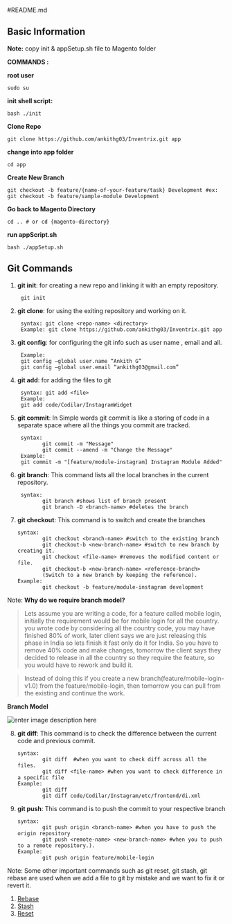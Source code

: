 #README.md


## Basic Information

**Note:** copy init & appSetup.sh file to Magento folder

**COMMANDS :** 

**root user**

    sudo su 
**init shell script:**

    bash ./init

**Clone Repo**

    git clone https://github.com/ankithg03/Inventrix.git app
    
**change into app folder**

    cd app
    
**Create New Branch**

    git checkout -b feature/{name-of-your-feature/task} Development #ex: git checkout -b feature/sample-module Development
    
**Go back to Magento Directory**
  
    cd .. # or cd {magento-directory} 
    
**run appScript.sh**

    bash ./appSetup.sh

## Git Commands
1. **git init**: for creating a new repo and linking it with an empty repository.

	    git init
2. **git clone**: for using the exiting repository and working on it.

	    syntax: git clone <repo-name> <directory>
	    Example: git clone https://github.com/ankithg03/Inventrix.git app 
3. **git config**: for configuring the git info such as user name , email and all.
		

	    Example:
	    git config –global user.name “Ankith G”
	    git config –global user.email “ankithg03@gmail.com”
4. **git add**: for adding the files to git 

        syntax: git add <file>
        Example:
	    git add code/Codilar/InstagramWidget
5. **git commit**: In Simple words git commit is like a storing of code in a separate space where all the things you commit are tracked.
		
		syntax: 
		       git commit -m "Message"
		       git commit --amend -m "Change the Message"
        Example:
	    git commit -m "[feature/module-instagram] Instagram Module Added"
6. **git branch**: This command lists all the local branches in the current repository.
		
		syntax: 
		       git branch #shows list of branch present
		       git branch -D <branch-name> #deletes the branch
7. **git checkout**: This command is to switch and create the branches
		       
       syntax: 
		       git checkout <branch-name> #switch to the existing branch
		       git checkout-b <new-branch-name> #switch to new branch by creating it.
		       git checkout <file-name> #removes the modified content or file.   
		       git checkout-b <new-branch-name> <reference-branch>
		       (Switch to a new branch by keeping the reference).
       Example: 
		       git checkout -b feature/module-instagram development
Note: 
**Why do we require branch model?**

		 

> Lets assume you are writing a code, for a feature called mobile login, initially the requirement would be for mobile login for all the country. you wrote code by considering all the country code, you may have finished 80% of work, later client says we are  just releasing this phase in India so lets finish it fast only do it for India. So you have to remove 40% code and make changes, tomorrow the client says they decided to release in all the country so they require the feature, so you would have to rework and build it.

> Instead of doing this if you create a new branch(feature/mobile-login-v1.0) from the feature/mobile-login, then tomorrow you can pull from the existing and continue the work.

**Branch Model**
		       
![enter image description here](https://lh3.google.com/u/0/d/10oJPdr6RZUjhQ7b8GcODSaQduLxeZdR_=w1353-h981-iv1)
	

8. **git diff**: This command is to check the difference between the current code and previous commit.
		       
       syntax: 
		       git diff  #when you want to check diff across all the files. 
		       git diff <file-name> #when you want to check difference in a specific file
       Example: 
		       git diff
		       git diff code/Codilar/Instagram/etc/frontend/di.xml
		       
9. **git push**: This command is to push the commit to your respective branch
		       
       syntax: 
		       git push origin <branch-name> #when you have to push the origin repository
		       git push <remote-name> <new-branch-name> #when you to push to a remote repository.).
       Example: 
		       git push origin feature/mobile-login

Note: Some other important commands such as git reset, git stash, git rebase are used when we add a file to git by mistake and we want to fix it or revert it.
1. [Rebase](https://git-scm.com/docs/git-rebase/en)
2. [Stash](https://git-scm.com/docs/git-stash) 
3. [Reset](https://git-scm.com/docs/git-reset)
	  
      

